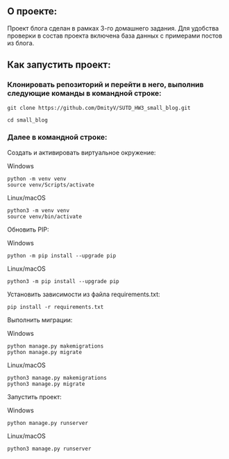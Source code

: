 ## О проекте:

Проект блога сделан в рамках 3-го домашнего задания.
Для удобcтва проверки в состав проекта включена база данных с примерами постов из блога.

## Как запустить проект:

### Клонировать репозиторий и перейти в него, выполнив следующие команды в командной строке:

```
git clone https://github.com/DmityV/SUTD_HW3_small_blog.git
```

```
cd small_blog
```

### Далее в командной строке:

Cоздать и активировать виртуальное окружение:

Windows
```
python -m venv venv
source venv/Scripts/activate
```
Linux/macOS
```
python3 -m venv venv
source venv/bin/activate
```

Обновить PIP:

Windows
```
python -m pip install --upgrade pip
```
Linux/macOS
```
python3 -m pip install --upgrade pip
```

Установить зависимости из файла requirements.txt:

```
pip install -r requirements.txt
```

Выполнить миграции:

Windows
```
python manage.py makemigrations
python manage.py migrate
```

Linux/macOS
```
python3 manage.py makemigrations
python3 manage.py migrate
```

Запустить проект:

Windows
```
python manage.py runserver
```

Linux/macOS
```
python3 manage.py runserver
```